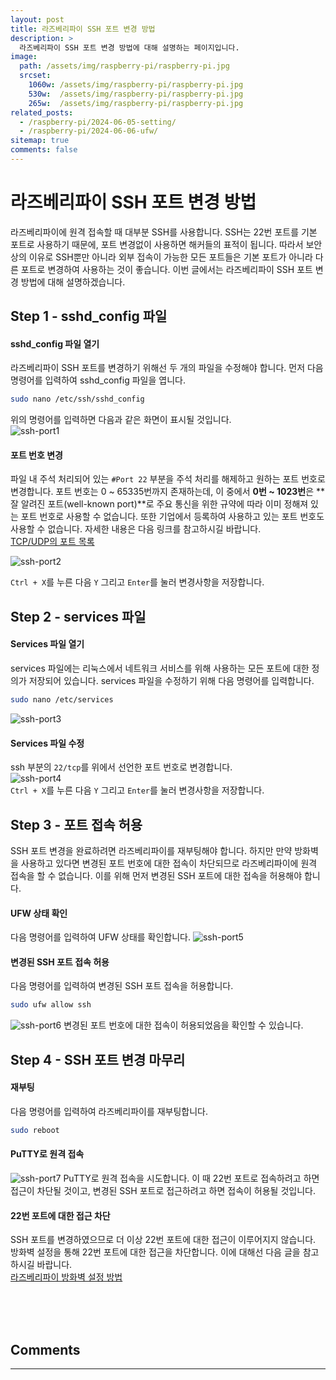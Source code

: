 ```yaml
---
layout: post
title: 라즈베리파이 SSH 포트 변경 방법
description: >
  라즈베리파이 SSH 포트 변경 방법에 대해 설명하는 페이지입니다.
image: 
  path: /assets/img/raspberry-pi/raspberry-pi.jpg
  srcset:
    1060w: /assets/img/raspberry-pi/raspberry-pi.jpg
    530w:  /assets/img/raspberry-pi/raspberry-pi.jpg
    265w:  /assets/img/raspberry-pi/raspberry-pi.jpg
related_posts:
  - /raspberry-pi/2024-06-05-setting/
  - /raspberry-pi/2024-06-06-ufw/
sitemap: true
comments: false
---
```


# 라즈베리파이 SSH 포트 변경 방법

라즈베리파이에 원격 접속할 때 대부분 SSH를 사용합니다. SSH는 22번 포트를 기본 포트로 사용하기 때문에, 포트 변경없이 사용하면 해커들의 표적이 됩니다. 따라서 보안상의 이유로 SSH뿐만 아니라 외부 접속이 가능한 모든 포트들은 기본 포트가 아니라 다른 포트로 변경하여 사용하는 것이 좋습니다. 이번 글에서는 라즈베리파이 SSH 포트 변경 방법에 대해 설명하겠습니다.

## Step 1 - sshd_config 파일
#### sshd_config 파일 열기
라즈베리파이 SSH 포트를 변경하기 위해선 두 개의 파일을 수정해야 합니다. 먼저 다음 명령어를 입력하여 sshd_config 파일을 엽니다.
```bash
sudo nano /etc/ssh/sshd_config
```   
위의 명령어를 입력하면 다음과 같은 화면이 표시될 것입니다.   
<img src="/assets/img/raspberry-pi/ssh/ssh-port1.png" alt="ssh-port1" />   

#### 포트 번호 변경

파일 내 주석 처리되어 있는 `#Port 22` 부분을 주석 처리를 해제하고 원하는 포트 번호로 변경합니다. 포트 번호는 0 ~ 65335번까지 존재하는데, 이 중에서 **0번 ~ 1023번**은 **잘 알려진 포트(well-known port)**로 주요 통신을 위한 규약에 따라 이미 정해져 있는 포트 번호로 사용할 수 없습니다. 또한 기업에서 등록하여 사용하고 있는 포트 번호도 사용할 수 없습니다. 자세한 내용은 다음 링크를 참고하시길 바랍니다.   
<a href="https://ko.wikipedia.org/wiki/TCP/UDP%EC%9D%98_%ED%8F%AC%ED%8A%B8_%EB%AA%A9%EB%A1%9D" target="_blank">TCP/UDP의 포트 목록</a>

<img src="/assets/img/raspberry-pi/ssh/ssh-port2.png" alt="ssh-port2" />   

`Ctrl + X`를 누른 다음 `Y` 그리고 `Enter`를 눌러 변경사항을 저장합니다.

## Step 2 - services 파일
#### Services 파일 열기
services 파일에는 리눅스에서 네트워크 서비스를 위해 사용하는 모든 포트에 대한 정의가 저장되어 있습니다. services 파일을 수정하기 위해 다음 명령어를 입력합니다.
```bash
sudo nano /etc/services
```
<img src="/assets/img/raspberry-pi/ssh/ssh-port3.png" alt="ssh-port3" /> 

#### Services 파일 수정
ssh 부분의 `22/tcp`를 위에서 선언한 포트 번호로 변경합니다.   
<img src="/assets/img/raspberry-pi/ssh/ssh-port4.png" alt="ssh-port4" />     
`Ctrl + X`를 누른 다음 `Y` 그리고 `Enter`를 눌러 변경사항을 저장합니다.

## Step 3 - 포트 접속 허용
SSH 포트 변경을 완료하려면 라즈베리파이를 재부팅해야 합니다. 하지만 만약 방화벽을 사용하고 있다면 변경된 포트 번호에 대한 접속이 차단되므로 라즈베리파이에 원격 접속을 할 수 없습니다. 이를 위해 먼저 변경된 SSH 포트에 대한 접속을 허용해야 합니다.

#### UFW 상태 확인
다음 명령어를 입력하여 UFW 상태를 확인합니다.
<img src="/assets/img/raspberry-pi/ssh/ssh-port5.png" alt="ssh-port5" /> 

#### 변경된 SSH 포트 접속 허용
다음 명령어를 입력하여 변경된 SSH 포트 접속을 허용합니다.
```bash
sudo ufw allow ssh
```
<img src="/assets/img/raspberry-pi/ssh/ssh-port6.png" alt="ssh-port6" />    
변경된 포트 번호에 대한 접속이 허용되었음을 확인할 수 있습니다.

## Step 4 - SSH 포트 변경 마무리

#### 재부팅
다음 명령어를 입력하여 라즈베리파이를 재부팅합니다.
```bash
sudo reboot
```

#### PuTTY로 원격 접속

<img src="/assets/img/raspberry-pi/ssh/ssh-port7.png" alt="ssh-port7" />      
PuTTY로 원격 접속을 시도합니다. 이 때 22번 포트로 접속하려고 하면 접근이 차단될 것이고, 변경된 SSH 포트로 접근하려고 하면 접속이 허용될 것입니다.     


#### 22번 포트에 대한 접근 차단
SSH 포트를 변경하였으므로 더 이상 22번 포트에 대한 접근이 이루어지지 않습니다. 방화벽 설정을 통해 22번 포트에 대한 접근을 차단합니다. 이에 대해선 다음 글을 참고하시길 바랍니다.    
<a href="../2024-06-06-ufw/" alt="ufw">라즈베리파이 방화벽 설정 방법</a>

<br />
<br />
<br />

## Comments
<hr />
<script
  src="https://utteranc.es/client.js"
  repo="HyunJinNo/HyunJinNo.github.io"
  issue-term="pathname"
  theme="github-light"
  crossorigin="anonymous"
  async
></script>
